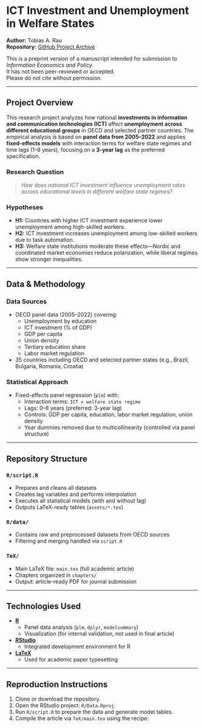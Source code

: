 # ICT Investment and Unemployment in Welfare States  
**Author:** Tobias A. Rau  
**Repository:** [GitHub Project Archive](https://github.com/TAR-IT/ict-investment-and-unemployment)

This is a preprint version of a manuscript intended for submission to *Information Economics and Policy*.  
It has not been peer-reviewed or accepted.  
Please do not cite without permission.  

---

## Project Overview

This research project analyzes how national **investments in information and communication technologies (ICT)** affect **unemployment across different educational groups** in OECD and selected partner countries. The empirical analysis is based on **panel data from 2005–2022** and applies **fixed-effects models** with interaction terms for welfare state regimes and time lags (1–8 years), focusing on a **3-year lag** as the preferred specification.

### Research Question

> *How does national ICT investment influence unemployment rates across educational levels in different welfare state regimes?*

### Hypotheses

- **H1:** Countries with higher ICT investment experience lower unemployment among high-skilled workers.
- **H2:** ICT investment increases unemployment among low-skilled workers due to task automation.
- **H3:** Welfare state institutions moderate these effects—Nordic and coordinated market economies reduce polarization, while liberal regimes show stronger inequalities.

---

## Data & Methodology

### Data Sources

- OECD panel data (2005–2022) covering:
  - Unemployment by education
  - ICT investment (% of GDP)
  - GDP per capita
  - Union density
  - Tertiary education share
  - Labor market regulation
- 35 countries including OECD and selected partner states (e.g., Brazil, Bulgaria, Romania, Croatia)

### Statistical Approach

- Fixed-effects panel regression (`plm`) with:
  - Interaction terms: `ICT × welfare state regime`
  - Lags: 0–8 years (preferred: 3-year lag)
  - Controls: GDP per capita, education, labor market regulation, union density
  - Year dummies removed due to multicollinearity (controlled via panel structure)

---

## Repository Structure

### `R/script.R`

- Prepares and cleans all datasets
- Creates lag variables and performs interpolation
- Executes all statistical models (with and without lag)
- Outputs LaTeX-ready tables (`assets/*.tex`)

### `R/data/`

- Contains raw and preprocessed datasets from OECD sources
- Filtering and merging handled via `script.R`

### `TeX/`

- Main LaTeX file: `main.tex` (full academic article)
- Chapters organized in `chapters/`
- Output: article-ready PDF for journal submission

---

## Technologies Used

- [**R**](https://www.r-project.org/)
  - Panel data analysis (`plm`, `dplyr`, `modelsummary`)
  - Visualization (for internal validation, not used in final article)
- [**RStudio**](https://posit.co/download/rstudio-desktop/)
  - Integrated development environment for R
- [**LaTeX**](https://www.latex-project.org/)
  - Used for academic paper typesetting

---

## Reproduction Instructions

1. Clone or download the repository.
2. Open the RStudio project: `R/Data.Rproj`.
3. Run `R/script.R` to prepare the data and generate model tables.
4. Compile the article via `TeX/main.tex` using the recipe:
